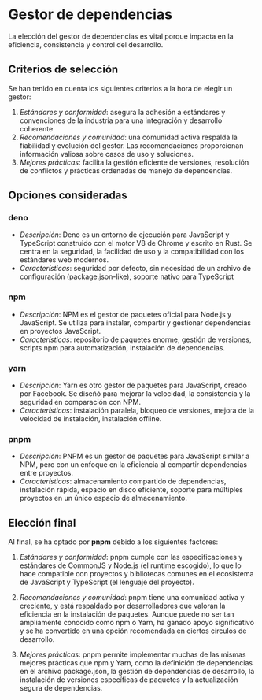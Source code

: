 # Gestor de dependencias

La elección del gestor de dependencias es vital porque impacta en la eficiencia,
consistencia y control del desarrollo.

## Criterios de selección

Se han tenido en cuenta los siguientes criterios a la hora de elegir un gestor:

1. *Estándares y conformidad*: asegura la adhesión a estándares y convenciones de la industria para
una integración y desarrollo coherente
2. *Recomendaciones y comunidad*: una comunidad activa respalda la fiabilidad y evolución del gestor.
Las recomendaciones proporcionan información valiosa sobre casos de uso y soluciones.
3. *Mejores prácticas*: facilita la gestión eficiente de versiones, resolución de conflictos y prácticas
ordenadas de manejo de dependencias.

## Opciones consideradas

### deno

* *Descripción*: Deno es un entorno de ejecución para JavaScript y
TypeScript construido con el motor V8 de Chrome y escrito en Rust.
Se centra en la seguridad, la facilidad de uso y la compatibilidad
con los estándares web modernos.
* *Características*: seguridad por defecto, sin necesidad de un
archivo de configuración (package.json-like), soporte nativo para
TypeScript

### npm

* *Descripción*: NPM es el gestor de paquetes oficial para Node.js y
JavaScript. Se utiliza para instalar, compartir y gestionar
dependencias en proyectos JavaScript.
* *Características*: repositorio de paquetes enorme, gestión de
versiones, scripts npm para automatización, instalación de
dependencias.

### yarn

* *Descripción*: Yarn es otro gestor de paquetes para JavaScript,
creado por Facebook. Se diseñó para mejorar la velocidad, la
consistencia y la seguridad en comparación con NPM.
* *Características*: instalación paralela, bloqueo de versiones,
mejora de la velocidad de instalación, instalación offline.

### pnpm

* *Descripción*: PNPM es un gestor de paquetes para JavaScript similar
a NPM, pero con un enfoque en la eficiencia al compartir dependencias
entre proyectos.
* *Características*: almacenamiento compartido de dependencias,
instalación rápida, espacio en disco eficiente, soporte para múltiples
proyectos en un único espacio de almacenamiento.

## Elección final

Al final, se ha optado por **pnpm** debido a los siguientes factores:

1. *Estándares y conformidad*: pnpm cumple con las especificaciones y estándares de
CommonJS y Node.js (el runtime escogido), lo que lo hace compatible con proyectos
y bibliotecas comunes en el ecosistema de JavaScript y TypeScript (el lenguaje
del proyecto).

2. *Recomendaciones y comunidad*: pnpm tiene una comunidad activa y creciente, y está
respaldado por desarrolladores que valoran la eficiencia en la instalación de paquetes.
Aunque puede no ser tan ampliamente conocido como npm o Yarn, ha ganado apoyo significativo
y se ha convertido en una opción recomendada en ciertos círculos de desarrollo.

3. *Mejores prácticas*: pnpm permite implementar muchas de las mismas mejores prácticas
que npm y Yarn, como la definición de dependencias en el archivo package.json, la gestión
de dependencias de desarrollo, la instalación de versiones específicas de paquetes y la
actualización segura de dependencias.
